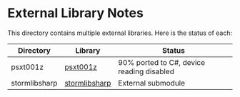 ﻿# External Library Notes

This directory contains multiple external libraries. Here is the status of each:

| Directory | Library | Status |
| --------- | ------- | ------ |
| psxt001z | [psxt001z](https://github.com/Dremora/psxt001z) | 90% ported to C#, device reading disabled |
| stormlibsharp | [stormlibsharp](https://github.com/robpaveza/stormlibsharp) | External submodule |